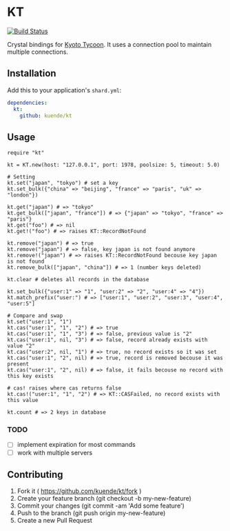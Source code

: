 # KT

[![Build Status](https://travis-ci.org/kuende/kt.svg)](https://travis-ci.org/kuende/kt)

Crystal bindings for [Kyoto Tycoon](http://fallabs.com/kyototycoon/). It uses a connection pool to maintain multiple connections.

## Installation


Add this to your application's `shard.yml`:

```yaml
dependencies:
  kt:
    github: kuende/kt
```


## Usage

```crystal
require "kt"

kt = KT.new(host: "127.0.0.1", port: 1978, poolsize: 5, timeout: 5.0)

# Setting
kt.set("japan", "tokyo") # set a key
kt.set_bulk({"china" => "beijing", "france" => "paris", "uk" => "london"})

kt.get("japan") # => "tokyo"
kt.get_bulk(["japan", "france"]) # => {"japan" => "tokyo", "france" => "paris"}
kt.get("foo") # => nil
kt.get!("foo") # => raises KT::RecordNotFound

kt.remove("japan") # => true
kt.remove("japan") # => false, key japan is not found anymore
kt.remove!("japan") # => raises KT::RecordNotFound becouse key japan is not found
kt.remove_bulk(["japan", "china"]) # => 1 (number keys deleted)

kt.clear # deletes all records in the database

kt.set_bulk({"user:1" => "1", "user:2" => "2", "user:4" => "4"})
kt.match_prefix("user:") # => ["user:1", "user:2", "user:3", "user:4", "user:5"]

# Compare and swap
kt.set("user:1", "1")
kt.cas("user:1", "1", "2") # => true
kt.cas("user:1", "1", "3") # => false, previous value is "2"
kt.cas("user:1", nil, "3") # => false, record already exists with value "2"
kt.cas("user:2", nil, "1") # => true, no record exists so it was set
kt.cas("user:1", "2", nil) # => true, record is removed becouse it was present
kt.cas("user:1", "2", nil) # => false, it fails becouse no record with this key exists

# cas! raises where cas returns false
kt.cas!("user:1", "1", "2") # => KT::CASFailed, no record exists with this value

kt.count # => 2 keys in database
```

### TODO

- [ ] implement expiration for most commands
- [ ] work with multiple servers

## Contributing

1. Fork it ( https://github.com/kuende/kt/fork )
2. Create your feature branch (git checkout -b my-new-feature)
3. Commit your changes (git commit -am 'Add some feature')
4. Push to the branch (git push origin my-new-feature)
5. Create a new Pull Request
